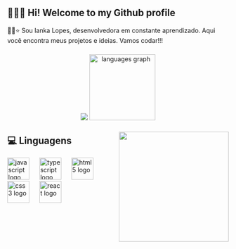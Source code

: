 ## 👩🏻‍💻 Hi! Welcome to my Github profile 
✌🏻⭐  Sou Ianka Lopes, desenvolvedora em constante aprendizado. Aqui você encontra meus projetos e ideias. Vamos codar!!!

###

<div align="center">
  <img src="https://github-readme-stats.vercel.app/api?username=iankalps&show_icons=true&hide=contribs,prs&cache_seconds=86400&theme=catppuccin_latte"  />
  <img src="https://github-readme-stats.vercel.app/api/top-langs?username=iankalps&locale=en&hide_title=false&layout=compact&card_width=320&langs_count=5&theme=catppuccin_latte&hide_border=false" height="150" alt="languages graph"  />
</div>

###

<img align="right" height="250" src="https://img1.picmix.com/output/stamp/normal/4/4/1/3/2613144_8dbe2.gif"  />

## 💻 Linguagens

<div align="left">
  <img src="https://cdn.jsdelivr.net/gh/devicons/devicon/icons/javascript/javascript-original.svg" height="50" alt="javascript logo"  />
  <img width="15" />
  <img src="https://cdn.jsdelivr.net/gh/devicons/devicon/icons/typescript/typescript-original.svg" height="50" alt="typescript logo"  />
  <img width="15" />
  <img src="https://cdn.jsdelivr.net/gh/devicons/devicon/icons/html5/html5-original.svg" height="50" alt="html5 logo"  />
  <img width="15" />
  <img src="https://cdn.jsdelivr.net/gh/devicons/devicon/icons/css3/css3-original.svg" height="50" alt="css3 logo"  />
  <img width="15" />
  <img src="https://cdn.jsdelivr.net/gh/devicons/devicon/icons/mysql/mysql-original.svg" height="50" alt="react logo"  />
  <img width="15" />
</div>


###

<br clear="both">
